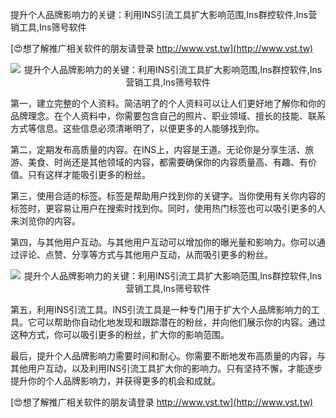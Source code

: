 提升个人品牌影响力的关键：利用INS引流工具扩大影响范围,Ins群控软件,Ins营销工具,Ins筛号软件

[😍想了解推广相关软件的朋友请登录 http://www.vst.tw](http://www.vst.tw)

 <center><img src="https://vst.tw/MP4/tuiguang/png/7.png" alt="提升个人品牌影响力的关键：利用INS引流工具扩大影响范围,Ins群控软件,Ins营销工具,Ins筛号软件"></center>

第一，建立完整的个人资料。简洁明了的个人资料可以让人们更好地了解你和你的品牌理念。在个人资料中，你需要包含自己的照片、职业领域、擅长的技能、联系方式等信息。这些信息必须清晰明了，以便更多的人能够找到你。

第二，定期发布高质量的内容。在INS上，内容是王道。无论你是分享生活、旅游、美食、时尚还是其他领域的内容，都需要确保你的内容质量高、有趣、有价值。只有这样才能吸引更多的粉丝。

第三，使用合适的标签。标签是帮助用户找到你的关键字。当你使用有关你内容的标签时，更容易让用户在搜索时找到你。同时，使用热门标签也可以吸引更多的人来浏览你的内容。

第四，与其他用户互动。与其他用户互动可以增加你的曝光量和影响力。你可以通过评论、点赞、分享等方式与其他用户互动，从而吸引更多的粉丝。

 <center><img src="https://vst.tw/MP4/tuiguang/png/5.png" alt="提升个人品牌影响力的关键：利用INS引流工具扩大影响范围,Ins群控软件,Ins营销工具,Ins筛号软件"></center>

第五，利用INS引流工具。INS引流工具是一种专门用于扩大个人品牌影响力的工具。它可以帮助你自动化地发现和跟踪潜在的粉丝，并向他们展示你的内容。通过这种方式，你可以吸引更多的粉丝，扩大你的影响范围。

最后，提升个人品牌影响力需要时间和耐心。你需要不断地发布高质量的内容，与其他用户互动，以及利用INS引流工具扩大你的影响力。只有坚持不懈，才能逐步提升你的个人品牌影响力，并获得更多的机会和成就。

[😍想了解推广相关软件的朋友请登录 http://www.vst.tw](http://www.vst.tw)



